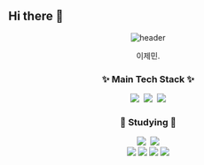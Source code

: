## Hi there 👋

<!--
**GJeMin/GJeMin** is a ✨ _special_ ✨ repository because its `README.md` (this file) appears on your GitHub profile.

Here are some ideas to get you started:

- 🔭 I’m currently working on ...
- 🌱 I’m currently learning ...
- 👯 I’m looking to collaborate on ...
- 🤔 I’m looking for help with ...
- 💬 Ask me about ...
- 📫 How to reach me: ...
- 😄 Pronouns: ...
- ⚡ Fun fact: ...
-->

<div align="center">
   
  ![header](https://capsule-render.vercel.app/api?type=${waving}&color=auto&height=${200}&section=header&text=${HelloWorld!%20!🥳}&fontSize=${50}&animation=${twinkling})
  <div>
   이제민.
     </div>
      <h3 align="center">✨ Main Tech Stack ✨</h3>
      <div align="center">
        <img src="https://img.shields.io/badge/Unity-20232a.svg?style=for-the-badge&logo=unity&logoColor=#FFFFFF" />&nbsp
        <img src="https://img.shields.io/badge/Rider-E34F26.svg?style=for-the-badge&logo=rider&logoColor=#000000" />&nbsp
         <img src="https://img.shields.io/badge/c%23-512BD4?style=flat-square&logo=csharp&logoColor=white" />
      </div>
     
   <div>
     <h3>🌱 Studying 🌱</h3>
         <img src="https://img.shields.io/badge/Unrealengine-20232a.svg?style=for-the-badge&logo=unrealengine&logoColor=#0E1128" />&nbsp
         <img src="https://img.shields.io/badge/python-3776AB?style=flat-square&logo=python&logoColor=white"/>               
   </div>
   <div>
       <img src="https://img.shields.io/badge/-ReactJs-61DAFB?logo=react&logoColor=white&style=flat-square"/>
      <img src ="https://shields.io/badge/JavaScript-F7DF1E?logo=JavaScript&logoColor=000&style=flat-square"/>
      <img src="https://img.shields.io/badge/HTML-FFA500?style=flat-square&logo=html5&logoColor=white"/>
     <img src="https://img.shields.io/badge/CSS-1572B6?style=flat-square&logo=css3&logoColor=white"/>
   </div>
</div>
